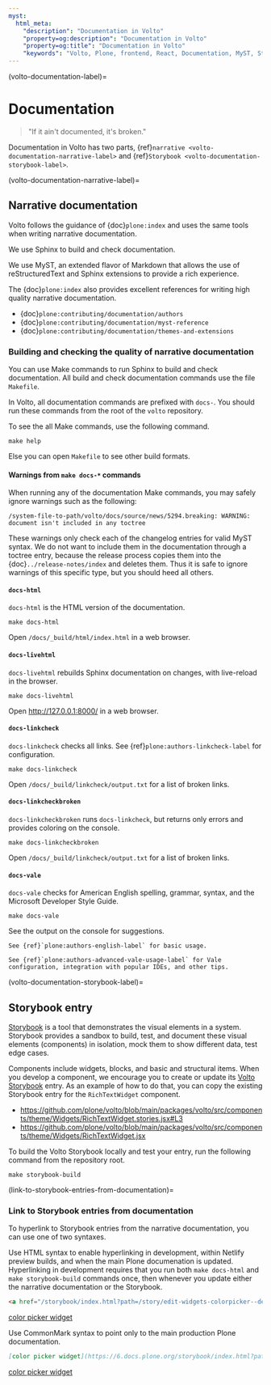 ```yaml
---
myst:
  html_meta:
    "description": "Documentation in Volto"
    "property=og:description": "Documentation in Volto"
    "property=og:title": "Documentation in Volto"
    "keywords": "Volto, Plone, frontend, React, Documentation, MyST, Storybook, Vale, spell, grammar, style, check, linkcheck"
---
```


(volto-documentation-label)=

# Documentation

> "If it ain't documented, it's broken."

Documentation in Volto has two parts, {ref}`narrative <volto-documentation-narrative-label>` and {ref}`Storybook <volto-documentation-storybook-label>`.


(volto-documentation-narrative-label)=

## Narrative documentation

Volto follows the guidance of {doc}`plone:index` and uses the same tools when writing narrative documentation.

We use Sphinx to build and check documentation.

We use MyST, an extended flavor of Markdown that allows the use of reStructuredText and Sphinx extensions to provide a rich experience.

The {doc}`plone:index` also provides excellent references for writing high quality narrative documentation.

-   {doc}`plone:contributing/documentation/authors`
-   {doc}`plone:contributing/documentation/myst-reference`
-   {doc}`plone:contributing/documentation/themes-and-extensions`


### Building and checking the quality of narrative documentation

You can use Make commands to run Sphinx to build and check documentation.
All build and check documentation commands use the file `Makefile`.

In Volto, all documentation commands are prefixed with `docs-`.
You should run these commands from the root of the `volto` repository.

To see the all Make commands, use the following command.

```shell
make help
```

Else you can open `Makefile` to see other build formats.


#### Warnings from `make docs-*` commands

When running any of the documentation Make commands, you may safely ignore warnings such as the following:

```console
/system-file-to-path/volto/docs/source/news/5294.breaking: WARNING: document isn't included in any toctree
```

These warnings only check each of the changelog entries for valid MyST syntax.
We do not want to include them in the documentation through a toctree entry, because the release process copies them into the {doc}`../release-notes/index` and deletes them.
Thus it is safe to ignore warnings of this specific type, but you should heed all others.


#### `docs-html`

`docs-html` is the HTML version of the documentation.

```shell
make docs-html
```

Open `/docs/_build/html/index.html` in a web browser.


#### `docs-livehtml`

`docs-livehtml` rebuilds Sphinx documentation on changes, with live-reload in the browser.

```shell
make docs-livehtml
```

Open http://127.0.0.1:8000/ in a web browser.


#### `docs-linkcheck`

`docs-linkcheck` checks all links.
See {ref}`plone:authors-linkcheck-label` for configuration.

```shell
make docs-linkcheck
```

Open `/docs/_build/linkcheck/output.txt` for a list of broken links.


#### `docs-linkcheckbroken`

`docs-linkcheckbroken` runs `docs-linkcheck`, but returns only errors and provides coloring on the console.

```shell
make docs-linkcheckbroken
```

Open `/docs/_build/linkcheck/output.txt` for a list of broken links.


#### `docs-vale`

`docs-vale` checks for American English spelling, grammar, syntax, and the Microsoft Developer Style Guide.

```shell
make docs-vale
```

See the output on the console for suggestions.

```{seealso}
See {ref}`plone:authors-english-label` for basic usage.

See {ref}`plone:authors-advanced-vale-usage-label` for Vale configuration, integration with popular IDEs, and other tips.
```


(volto-documentation-storybook-label)=

## Storybook entry

[Storybook](https://storybook.js.org) is a tool that demonstrates the visual elements in a system.
Storybook provides a sandbox to build, test, and document these visual elements (components) in isolation, mock them to show different data, test edge cases.

Components include widgets, blocks, and basic and structural items.
When you develop a component, we encourage you to create or update its [Volto Storybook](https://6.docs.plone.org/storybook/) entry.
As an example of how to do that, you can copy the existing Storybook entry for the `RichTextWidget` component.

-   https://github.com/plone/volto/blob/main/packages/volto/src/components/theme/Widgets/RichTextWidget.stories.jsx#L3
-   https://github.com/plone/volto/blob/main/packages/volto/src/components/theme/Widgets/RichTextWidget.jsx

To build the Volto Storybook locally and test your entry, run the following command from the repository root.

```shell
make storybook-build
```


(link-to-storybook-entries-from-documentation)=

### Link to Storybook entries from documentation

To hyperlink to Storybook entries from the narrative documentation, you can use one of two syntaxes.

Use HTML syntax to enable hyperlinking in development, within Netlify preview builds, and when the main Plone documenation is updated.
Hyperlinking in development requires that you run both `make docs-html` and `make storybook-build` commands once, then whenever you update either the narrative documentation or the Storybook.

```html
<a href="/storybook/index.html?path=/story/edit-widgets-colorpicker--default">color picker widget</a>
```

<a href="/storybook/index.html?path=/story/edit-widgets-colorpicker--default">color picker widget</a>

Use CommonMark syntax to point only to the main production Plone documentation.

```md
[color picker widget](https://6.docs.plone.org/storybook/index.html?path=/story/edit-widgets-colorpicker--default)
```

[color picker widget](https://6.docs.plone.org/storybook/index.html?path=/story/edit-widgets-colorpicker--default)

